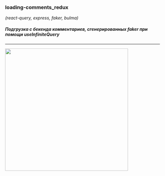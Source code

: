 ### loading-comments_redux
*(react-query, express, faker, bulma)*

##### Подгрузка с бекенда комментариев, сгенерированных faker при помощи useInfiniteQuery

***

<img width="400" alt="" src="https://user-images.githubusercontent.com/49967730/151594189-4ff32509-fdfc-4f70-97b8-d56d9a917fba.png">
